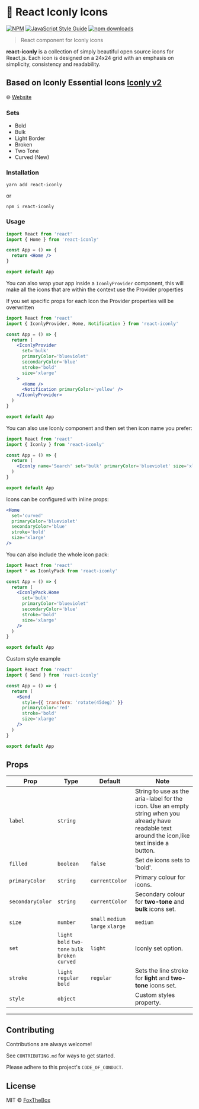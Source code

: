 # 🌈 React Iconly Icons

[![NPM](https://img.shields.io/npm/v/react-iconly.svg)](https://www.npmjs.com/package/react-iconly)
[![JavaScript Style Guide](https://img.shields.io/badge/code_style-standard-brightgreen.svg)](https://standardjs.com)
[![npm downloads](https://img.shields.io/npm/dm/react-iconly.svg?style=flat-round)](https://www.npmjs.com/package/react-iconly)

> React component for Iconly icons

**react-iconly** is a collection of simply beautiful open source icons for React.js. Each icon is designed on a 24x24 grid with an emphasis on simplicity, consistency and readability.

## Based on Iconly Essential Icons [Iconly v2](https://ui8.net/piqodesign/products/iconly-essential-icons)

🌐 [Website](https://react-iconly.jrgarciadev.com/)

### Sets

- Bold
- Bulk
- Light Border
- Broken
- Two Tone
- Curved (New)

### Installation

    yarn add react-iconly

or

    npm i react-iconly

### Usage

```jsx
import React from 'react'
import { Home } from 'react-iconly'

const App = () => {
  return <Home />
}

export default App
```

You can also wrap your app inside a `IconlyProvider` component, this will make all the icons that are within the context use the Provider properties

If you set specific props for each Icon the Provider properties will be overwritten

```jsx
import React from 'react'
import { IconlyProvider, Home, Notification } from 'react-iconly'

const App = () => {
  return (
    <IconlyProvider
      set='bulk'
      primaryColor='blueviolet'
      secondaryColor='blue'
      stroke='bold'
      size='xlarge'
    >
      <Home />
      <Notification primaryColor='yellow' />
    </IconlyProvider>
  )
}

export default App
```

You can also use Iconly component and then set then icon name you prefer:

```jsx
import React from 'react'
import { Iconly } from 'react-iconly'

const App = () => {
  return (
    <Iconly name='Search' set='bulk' primaryColor='blueviolet' size='xlarge' />
  )
}

export default App
```

Icons can be configured with inline props:

```jsx
<Home
  set='curved'
  primaryColor='blueviolet'
  secondaryColor='blue'
  stroke='bold'
  size='xlarge'
/>
```

You can also include the whole icon pack:

```jsx
import React from 'react'
import * as IconlyPack from 'react-iconly'

const App = () => {
  return (
    <IconlyPack.Home
      set='bulk'
      primaryColor='blueviolet'
      secondaryColor='blue'
      stroke='bold'
      size='xlarge'
    />
  )
}

export default App
```

Custom style example

```jsx
import React from 'react'
import { Send } from 'react-iconly'

const App = () => {
  return (
    <Send
      style={{ transform: 'rotate(45deg)' }}
      primaryColor='red'
      stroke='bold'
      size='xlarge'
    />
  )
}

export default App
```

## Props

| Prop             | Type                                               | Default                           | Note                                                                                                                                             |
| ---------------- | -------------------------------------------------- | --------------------------------- | ------------------------------------------------------------------------------------------------------------------------------------------------ |
| `label`          | `string`                                           |                                   | String to use as the aria-label for the icon. Use an empty string when you already have readable text around the icon,like text inside a button. |
| `filled`         | `boolean`                                          | `false`                           | Set de icons sets to 'bold'.                                                                                                                     |
| `primaryColor`   | `string`                                           | `currentColor`                    | Primary colour for icons.                                                                                                                        |
| `secondaryColor` | `string`                                           | `currentColor`                    | Secondary colour for **two-tone** and **bulk** icons set.                                                                                        |
| `size`           | `number`                                           | `small` `medium` `large` `xlarge` | `medium`                                                                                                                                         | Control the size of the icon, you can set a custom **number** size |
| `set`            | `light` `bold` `two-tone` `bulk` `broken` `curved` | `light`                           | Iconly set option.                                                                                                                               |
| `stroke`         | `light` `regular` `bold`                           | `regular`                         | Sets the line stroke for **light** and **two-tone** icons set.                                                                                   |
| `style`          | `object`                                           |                                   | Custom styles property.                                                                                                                          |

---

## Contributing

Contributions are always welcome!

See `CONTRIBUTING.md` for ways to get started.

Please adhere to this project's `CODE_OF_CONDUCT`.

## License

MIT © [FoxTheBox](https://github.com/jrgarciadev)
